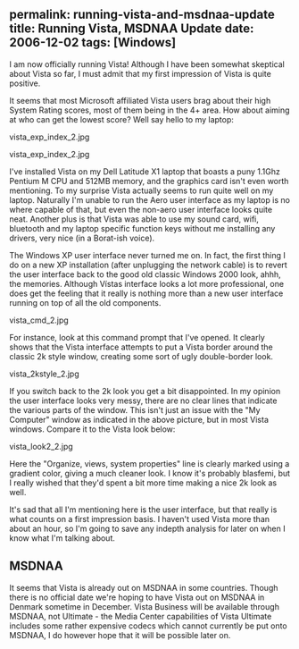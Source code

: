 permalink: running-vista-and-msdnaa-update
title: Running Vista, MSDNAA Update
date: 2006-12-02
tags: [Windows]
---
I am now officially running Vista! Although I have been somewhat skeptical about Vista so far, I must admit that my first impression of Vista is quite positive.

It seems that most Microsoft affiliated Vista users brag about their high System Rating scores, most of them being in the 4+ area. How about aiming at who can get the lowest score? Well say hello to my laptop:

vista_exp_index_2.jpg

vista_exp_index_2.jpg

I've installed Vista on my Dell Latitude X1 laptop that boasts a puny 1.1Ghz Pentium M CPU and 512MB memory, and the graphics card isn't even worth mentioning. To my surprise Vista actually seems to run quite well on my laptop. Naturally I'm unable to run the Aero user interface as my laptop is no where capable of that, but even the non-aero user interface looks quite neat. Another plus is that Vista was able to use my sound card, wifi, bluetooth and my laptop specific function keys without me installing any drivers, very nice (in a Borat-ish voice).

The Windows XP user interface never turned me on. In fact, the first thing I do on a new XP installation (after unplugging the network cable) is to revert the user interface back to the good old classic Windows 2000 look, ahhh, the memories. Although Vístas interface looks a lot more professional, one does get the feeling that it really is nothing more than a new user interface running on top of all the old components.

vista_cmd_2.jpg

For instance, look at this command prompt that I've opened. It clearly shows that the Vista interface attempts to put a Vista border around the classic 2k style window, creating some sort of ugly double-border look.

vista_2kstyle_2.jpg

If you switch back to the 2k look you get a bit disappointed. In my opinion the user interface looks very messy, there are no clear lines that indicate the various parts of the window. This isn't just an issue with the "My Computer" window as indicated in the above picture, but in most Vista windows. Compare it to the Vista look below:

vista_look2_2.jpg

Here the "Organize, views, system properties" line is clearly marked using a gradient color, giving a much cleaner look. I know it's probably blasfemi, but I really wished that they'd spent a bit more time making a nice 2k look as well.

It's sad that all I'm mentioning here is the user interface, but that really is what counts on a first impression basis. I haven't used Vista more than about an hour, so I'm going to save any indepth analysis for later on when I know what I'm talking about.

## MSDNAA

It seems that Vista is already out on MSDNAA in some countries. Though there is no official date we're hoping to have Vista out on MSDNAA in Denmark sometime in December. Vista Business will be available through MSDNAA, not Ultimate - the Media Center capabilities of Vista Ultimate includes some rather expensive codecs which cannot currently be put onto MSDNAA, I do however hope that it will be possible later on.
